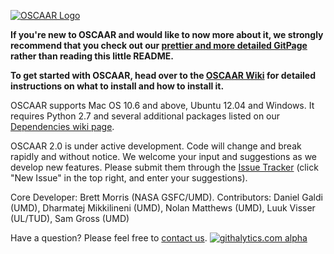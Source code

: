 [![OSCAAR Logo](http://www.astro.umd.edu/~bmorris3/oscaar/READMEheader.png)](http://oscaar.github.io)

**If you're new to OSCAAR and would like to now more about it, we strongly recommend that you check out our [prettier and more detailed GitPage](http://oscaar.github.io) rather than reading this little README.**

**To get started with OSCAAR, head over to the [OSCAAR Wiki](https://github.com/OSCAAR/OSCAAR/wiki) for detailed instructions on what to install and how to install it.**

OSCAAR supports Mac OS 10.6 and above, Ubuntu 12.04 and Windows. It requires Python 2.7 and several additional packages listed on our [Dependencies wiki page](https://github.com/OSCAAR/OSCAAR/wiki/Dependencies).

OSCAAR 2.0 is under active development. Code will change and break rapidly and without notice. We welcome your input and suggestions as we develop new features. Please submit them through the [Issue Tracker](https://github.com/OSCAAR/OSCAAR/issues) (click "New Issue" in the top right, and enter your suggestions).

Core Developer: Brett Morris (NASA GSFC/UMD). Contributors: Daniel Galdi (UMD), 
Dharmatej Mikkilineni (UMD), Nolan Matthews (UMD), Luuk Visser (UL/TUD), Sam Gross (UMD)

Have a question? Please feel free to [contact us](mailto:oscaarteam@gmail.com).
[![githalytics.com alpha](https://cruel-carlota.pagodabox.com/7bf676f68b5b347639ec11e4d9ba5185 "githalytics.com")](http://githalytics.com/OSCAAR/OSCAAR)
